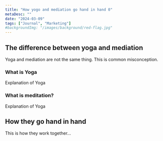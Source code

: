 ```yaml
---
title: "How yogo and mediation go hand in hand 0"
metaDesc: ""
date: "2024-03-09"
tags: ["Journal", "Marketing"]
#backgroundImg: "/images/background/red-flag.jpg"
---
```

## The difference between yoga and mediation
Yoga and mediation are not the same thing. This is common misconception.

### What is Yoga
Explanation of Yoga

### What is meditation?
Explanation of Yoga

## How they go hand in hand
This is how they work together...